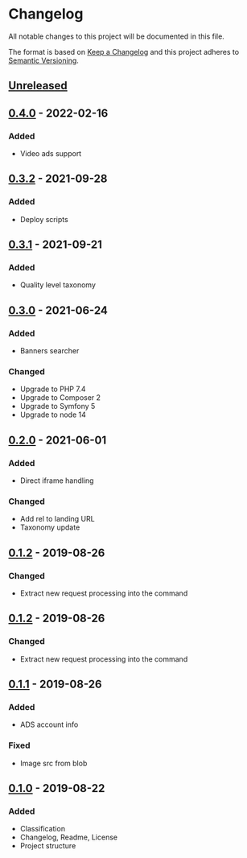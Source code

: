 # Changelog
All notable changes to this project will be documented in this file.

The format is based on [Keep a Changelog](https://keepachangelog.com/en/1.0.0/)
and this project adheres to [Semantic Versioning](https://semver.org/spec/v2.0.0.html).

## [Unreleased]

## [0.4.0] - 2022-02-16
### Added
- Video ads support

## [0.3.2] - 2021-09-28
### Added
- Deploy scripts

## [0.3.1] - 2021-09-21
### Added
- Quality level taxonomy

## [0.3.0] - 2021-06-24
### Added
- Banners searcher
### Changed
- Upgrade to PHP 7.4
- Upgrade to Composer 2
- Upgrade to Symfony 5
- Upgrade to node 14

## [0.2.0] - 2021-06-01
### Added
- Direct iframe handling
### Changed
- Add rel to landing URL
- Taxonomy update

## [0.1.2] - 2019-08-26
### Changed
- Extract new request processing into the command

## [0.1.2] - 2019-08-26
### Changed
- Extract new request processing into the command

## [0.1.1] - 2019-08-26
### Added
- ADS account info
### Fixed
- Image src from blob

## [0.1.0] - 2019-08-22
### Added
- Classification
- Changelog, Readme, License
- Project structure

[Unreleased]: https://github.com/adshares/adclassify/compare/v0.4.0...HEAD
[0.4.0]: https://github.com/adshares/adselect/compare/v0.3.2...v0.4.0
[0.3.2]: https://github.com/adshares/adselect/compare/v0.3.1...v0.3.2
[0.3.1]: https://github.com/adshares/adselect/compare/v0.3.0...v0.3.1
[0.3.0]: https://github.com/adshares/adselect/compare/v0.2.0...v0.3.0
[0.2.0]: https://github.com/adshares/adselect/compare/v0.1.2...v0.2.0
[0.1.2]: https://github.com/adshares/adselect/compare/v0.1.1...v0.1.2
[0.1.1]: https://github.com/adshares/adselect/compare/v0.1.0...v0.1.1
[0.1.0]: https://github.com/adshares/adpanel/releases/tag/v0.1.0
